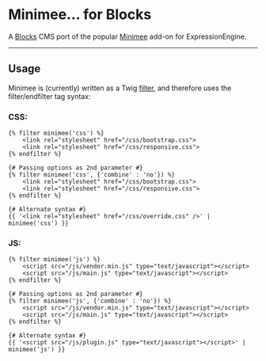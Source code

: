# Minimee... for Blocks

A [Blocks](http://blockscms.com) CMS port of the popular [Minimee](https://github.com/johndwells/Minimee) add-on for ExpressionEngine.

---

## Usage

Minimee is (currently) written as a Twig [filter](http://twig.sensiolabs.org/doc/tags/filter.html), and therefore uses the filter/endfilter tag syntax:

### CSS:

	{% filter minimee('css') %}
		<link rel="stylesheet" href="/css/bootstrap.css">
		<link rel="stylesheet" href="/css/responsive.css">
	{% endfilter %}

	{# Passing options as 2nd parameter #}
	{% filter minimee('css', {'combine' : 'no'}) %}
		<link rel="stylesheet" href="/css/bootstrap.css">
		<link rel="stylesheet" href="/css/responsive.css">
	{% endfilter %}
	
	{# Alternate syntax #}
	{{ '<link rel="stylesheet" href="/css/override.css" />' | minimee('css') }}

### JS:

	{% filter minimee('js') %}
		<script src="/js/vendor.min.js" type="text/javascript"></script>
		<script src="/js/main.js" type="text/javascript"></script>
	{% endfilter %}

	{# Passing options as 2nd parameter #}
	{% filter minimee('js', {'combine' : 'no'}) %}
		<script src="/js/vendor.min.js" type="text/javascript"></script>
		<script src="/js/main.js" type="text/javascript"></script>
	{% endfilter %}
	
	{# Alternate syntax #}
	{{ '<script src="/js/plugin.js" type="text/javascript"></script>' | minimee('js') }}

	
